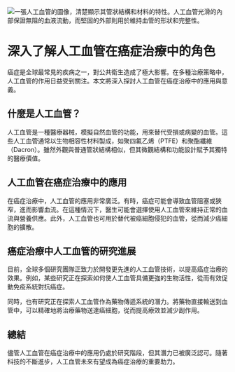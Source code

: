 ![一張人工血管的圖像，清楚顯示其管狀結構和材料的特性。人工血管光滑的內部保證無阻的血液流動，而堅固的外部則用於維持血管的形狀和完整性。](https://i.imgur.com/rjuwVsb.jpeg)
# 深入了解人工血管在癌症治療中的角色

癌症是全球最常見的疾病之一，對公共衛生造成了極大影響。在多種治療策略中，人工血管的作用日益受到關注。本文將深入探討人工血管在癌症治療中的應用與意義。

## 什麼是人工血管？

人工血管是一種醫療器械，模擬自然血管的功能，用來替代受損或病變的血管。這些人工血管通常以生物相容性材料製成，如聚四氟乙烯（PTFE）和聚酯纖維（Dacron）。雖然外觀與普通管狀結構相似，但其微觀結構和功能設計賦予其獨特的醫療價值。

## 人工血管在癌症治療中的應用

在癌症治療中，人工血管的應用非常廣泛。有時，癌症可能會導致血管阻塞或狹窄，進而影響血流。在這種情況下，醫生可能會選擇使用人工血管來維持正常的血流與營養供應。此外，人工血管也可用於替代被癌細胞侵犯的血管，從而減少癌細胞的擴散。

## 癌症治療中人工血管的研究進展

目前，全球多個研究團隊正致力於開發更先進的人工血管技術，以提高癌症治療的效果。例如，某些研究正在探索如何使人工血管具備更強的生物活性，從而有效促動免疫系統對抗癌症。

同時，也有研究正在探索人工血管作為藥物傳遞系統的潛力。將藥物直接輸送到血管中，可以精確地將治療藥物送達癌細胞，從而提高療效並減少副作用。

## 總結 

儘管人工血管在癌症治療中的應用仍處於研究階段，但其潛力已被廣泛認可。隨著科技的不斷進步，人工血管未來有望成為癌症治療的重要助力。

